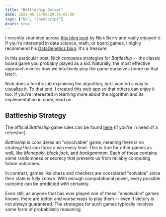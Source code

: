 ```yaml
---
title: "Battleship Solver"
date: 2023-05-31T06:29:34-05:00
tags: ["Go", "JavaScript"]
draft: true
---
```


I recently stumbled across [this blog post](http://www.datagenetics.com/blog/december32011/) by Nick Berry and really enjoyed it.  If you're interested in data science, math, or board games, I highly recommend his [DataGenetics blog](https://datagenetics.com/blog.html).  It's a treasure.

In this particular post, Nick compares strategies for *Battleship* -- the classic board game you probably played as a kid.  Naturally, the most effective approach mimics how we intuitively play the game ourselves (more on that later).

Nick does a terrific job explaining the algorithm, but I wanted a way to visualize it.  To that end, I created [this web app](https://battleship.lukeorth.com) so that others can enjoy it too.  If you're interested in learning more about the algorithm and its implementation in code, read on.

<!--more-->

## Battleship Strategy

The official *Battleship* game rules can be found [here](https://www.hasbro.com/common/instruct/battleship.pdf) (if you're in need of a refresher).

*Battleship* is considered an "unsolvable" game, meaning there is no strategy that can force a win every time.  This is true for other games as well, like *Monopoly*, *black jack*, and *backgammon*.  Each of these contains some randomness or secrecy that prevents us from reliably computing future outcomes. 

In contrast, games like chess and checkers are considered "solvable" since their state is fully known.  With enough computational power, every possible outcome can be predicted with certainty.

Even still, as anyone that has ever played one of these "unsolvable" games knows, there are better and worse ways to play them -- even if victory is not always guaranteed.  The strategies for such games typically involves some form of probabilistic reasoning

